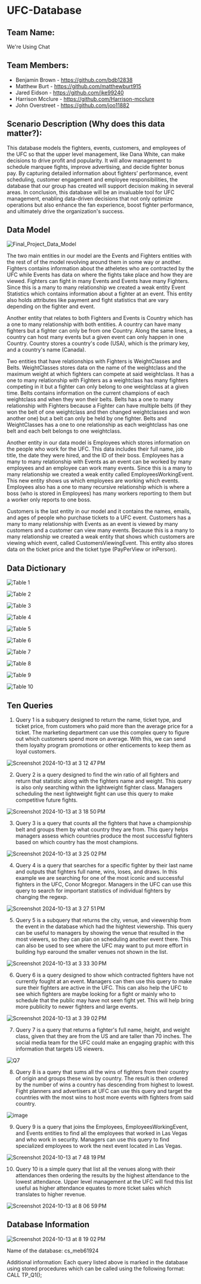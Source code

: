 # UFC-Database
## Team Name: 
  We're Using Chat
## Team Members:
* Benjamin Brown - https://github.com/bdb12838
* Matthew Burt - https://github.com/matthewburt915
* Jared Eidson - https://github.com/jke99240
* Harrison Mcclure - https://github.com/Harrison-mcclure
* John Overstreet - https://github.com/joo11882
## Scenario Description (Why does this data matter?):
This database models the fighters, events, customers, and employees of the UFC so that the upper level management, like Dana White, can make decisions to drive profit and popularity. It will allow management to schedule marquee fights, improve advertising, and decide fighter bonus pay. By capturing detailed information about fighters’ performance, event scheduling, customer engagement and employee responsibilities, the database that our group has created will support decision making in several areas. In conclusion, this database will be an invaluable tool for UFC management, enabling data-driven decisions that not only optimize operations but also enhance the fan experience, boost fighter performance, and ultimately drive the organization's success.
## Data Model
![Final_Project_Data_Model](https://github.com/user-attachments/assets/707d361c-da7d-4d36-8a17-c5bbf0654716)

The two main entities in our model are the Events and Fighters entities with the rest of of the model revolving around them in some way or another. Fighters contains information about the atheletes who are contracted by the UFC while Events has data on where the fights take place and how they are viewed. Fighters can fight in many Events and Events have many Fighters. Since this is a many to many relationship we created a weak entity Event Statistics which contains information about a fighter at an event. This entity also holds attributes like payment and fight statistics that are vary depending on the fighter and event.

Another entity that relates to both Fighters and Events is Country which has a one to many relationship with both entities. A country can have many fighters but a fighter can only be from one Country. Along the same lines, a country can host many events but a given event can only happen in one Country. Country stores a country's code (USA), which is the primary key, and a country's name (Canada).

Two entities that have relationships with Fighters is WeightClasses and Belts. WeightClasses stores data on the name of the weightclass and the maximum weight at which fighters can compete at said weightclass. It has a one to many relationship with Fighters as a weightclass has many fighters competing in it but a fighter can only belong to one weightclass at a given time. Belts contains information on the current champions of each weightclass and when they won their belts. Belts has a one to many relationship with Fighters because a Fighter can have multiple belts (if they won the belt of one weightclass and then changed weightclasses and won another one) but a belt can only be held by one fighter. Belts and WeightClasses has a one to one relationship as each weightclass has one belt and each belt belongs to one weightclass.

Another entity in our data model is Employees which stores information on the people who work for the UFC. This data includes their full name, job title, the date they were hired, and the ID of their boss. Employees has a many to many relationship with Events as an event can be worked by many employees and an employee can work many events. Since this is a many to many relationship we created a weak entity called EmployeesWorkingEvent. This new entity shows us which employees are working which events. Employees also has a one to many recursive relationship which is where a boss (who is stored in Employees) has many workers reporting to them but a worker only reports to one boss.

Customers is the last entity in our model and it contains the names, emails, and ages of people who purchase tickets to a UFC event. Customers has a many to many relationship with Events as an event is viewed by many customers and a customer can view many events. Because this is a many to many relationship we created a weak entity that shows which customers are viewing which event, called CustomersViewingEvent. This entity also stores data on the ticket price and the ticket type (PayPerView or inPerson).
## Data Dictionary
![Table 1](https://github.com/user-attachments/assets/126dfa33-6ca3-4b1c-83f1-9b83c53a694f)

![Table 2](https://github.com/user-attachments/assets/2a429eaa-e27d-4fe1-bfb4-d70eed9ac10d)

![Table 3](https://github.com/user-attachments/assets/849f34e9-734e-4ff4-bb3d-3d29f4bb5a98)

![Table 4](https://github.com/user-attachments/assets/a12f879b-b975-438f-a5c2-17e266b0b1b1)

![Table 5](https://github.com/user-attachments/assets/5fd19713-3b88-4e1c-b070-657635c0b142)

![Table 6](https://github.com/user-attachments/assets/4f993c6c-aa1c-4db7-b4db-a3d61b7918b1)

![Table 7](https://github.com/user-attachments/assets/f9d7376d-82d1-4976-86b3-f2412483460a)

![Table 8](https://github.com/user-attachments/assets/1a544895-9794-4c3b-8fd4-208226921f83)

![Table 9](https://github.com/user-attachments/assets/a767978a-46f1-4fb6-b1b9-aaeeb23bb7ab)

![Table 10](https://github.com/user-attachments/assets/3a11517b-a9c9-4bc7-9a1f-4861a33d108f)

## Ten Queries
1. Query 1 is a subquery designed to return the name, ticket type, and ticket price, from customers who paid more than the average price for a ticket. The marketing department can use this complex query to figure out which customers spend more on average. With this, we can send them loyalty program promotions or other enticements to keep them as loyal customers.

![Screenshot 2024-10-13 at 3 12 47 PM](https://github.com/user-attachments/assets/584d72c0-8dae-4096-adfc-840fc33fd17d)

2. Query 2 is a query designed to find the win ratio of all fighters and return that statistic along with the fighters name and weight. This query is also only searching within the lightweight fighter class. Managers scheduling the next lightweight fight can use this query to make competitive future fights. 

![Screenshot 2024-10-13 at 3 18 50 PM](https://github.com/user-attachments/assets/2e77bedb-e299-41eb-84ab-1284281a016a)

3. Query 3 is a query that counts all the fighters that have a championship belt and groups them by what country they are from. This query helps managers assess which countries produce the most successful fighters based on which country has the most champions.

![Screenshot 2024-10-13 at 3 25 02 PM](https://github.com/user-attachments/assets/2c6d6e1e-5439-48fd-a37f-8ca0786b2b91)

4. Query 4 is a query that searches for a specific fighter by their last name and outputs that fighters full name, wins, loses, and draws. In this example we are searching for one of the most iconic and successful fighters in the UFC, Conor Mcgregor. Managers in the UFC can use this query to search for important statistics of individual fighters by changing the regexp.

![Screenshot 2024-10-13 at 3 27 51 PM](https://github.com/user-attachments/assets/24341e5e-92c1-4bf2-8cd0-c4f2141c3a21)

5. Query 5 is a subquery that returns the city, venue, and viewership from the event in the database which had the hightest viewership. This query can be useful to managers by showing the venue that resulted in the most viewers, so they can plan on scheduling another event there. This can also be used to see where the UFC may want to put more effort in building hyp earound the smaller venues not shown in the list. 

![Screenshot 2024-10-13 at 3 33 30 PM](https://github.com/user-attachments/assets/7116aa86-c85a-4979-9d69-ceac0ddbecc4)

6. Query 6 is a query designed to show which contracted fighters have not currently fought at an event. Managers can then use this query to make sure their fighters are active in the UFC. This can also help the UFC to see which fighters are maybe looking for a fight or mainly who to schedule that the public may have not seen fight yet. This will help bring more publicity to newer fighters and large events. 

![Screenshot 2024-10-13 at 3 39 02 PM](https://github.com/user-attachments/assets/e71aff5f-6748-4ad6-aecc-65f988bfd6c9)

7. Query 7 is a query that returns a fighter's full name, height, and weight class, given that they are from the US and are taller than 70 inches. The social media team for the UFC could make an engaging graphic with this information that targets US viewers. 

![Q7](https://github.com/user-attachments/assets/3a2eab72-5255-4828-8aae-c206ad5465a1)

8. Query 8 is a query that sums all the wins of fighters from their country of origin and groups these wins by country. The result is then ordered by the number of wins a country has descending from highest to lowest. Fight planners and advertisers at UFC can use this query and target the countries with the most wins to host more events with fighters from said country.

![image](https://github.com/user-attachments/assets/4a982c36-52a9-4285-9649-3f93237bf136)

9. Query 9 is a query that joins the Employees, EmployeesWorkingEvent, and Events entities to find all the employees that worked in Las Vegas and who work in security. Managers can use this query to find specialized employees to work the next event located in Las Vegas. 

![Screenshot 2024-10-13 at 7 48 19 PM](https://github.com/user-attachments/assets/701de781-4f94-435e-aa5f-4749c6bb2228)

10. Query 10 is a simple query that list all the venues along with their attendances then ordering the results by the highest attendance to the lowest attendance. Upper level management at the UFC will find this list useful as higher attendance equates to more ticket sales which translates to higher revenue.

![Screenshot 2024-10-13 at 8 06 59 PM](https://github.com/user-attachments/assets/92d668da-7120-4f42-ae40-84f83241a70b)
## Database Information 
![Screenshot 2024-10-13 at 8 19 02 PM](https://github.com/user-attachments/assets/37375783-fa85-4c46-8ded-5f6559ff340e)

Name of the database: cs_meb61924

Additional information: Each query listed above is marked in the database using stored procedures which can be called using the following format: CALL TP_Q1();
